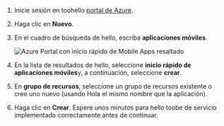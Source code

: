 1. Inicie sesión en toohello [portal de Azure].

2. Haga clic en **Nuevo**.

3. En el cuadro de búsqueda de hello, escriba **aplicaciones móviles**.

    ![Azure Portal con inicio rápido de Mobile Apps resaltado][quickstart]

4. En la lista de resultados de hello, seleccione **inicio rápido de aplicaciones móviles**y, a continuación, seleccione **crear**.
 
5. En **grupo de recursos**, seleccione un grupo de recursos existente o cree uno nuevo (usando Hola el mismo nombre que la aplicación).

6. Haga clic en **Crear**. Espere unos minutos para hello toobe de servicio implementado correctamente antes de continuar.

<!-- Images. -->
[quickstart]: ./media/app-service-mobile-dotnet-backend-create-new-service/search-mobile-apps-quickstart.png

<!-- URLs. -->
[portal de Azure]: https://portal.azure.com/
